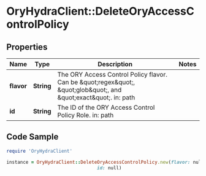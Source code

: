 # OryHydraClient::DeleteOryAccessControlPolicy

## Properties

Name | Type | Description | Notes
------------ | ------------- | ------------- | -------------
**flavor** | **String** | The ORY Access Control Policy flavor. Can be \&quot;regex\&quot;, \&quot;glob\&quot;, and \&quot;exact\&quot;.  in: path | 
**id** | **String** | The ID of the ORY Access Control Policy Role.  in: path | 

## Code Sample

```ruby
require 'OryHydraClient'

instance = OryHydraClient::DeleteOryAccessControlPolicy.new(flavor: null,
                                 id: null)
```


